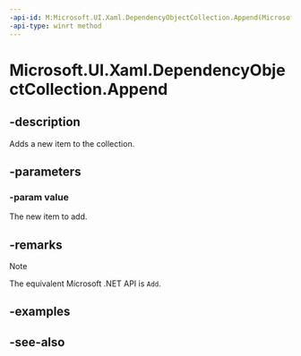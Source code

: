 ```yaml
---
-api-id: M:Microsoft.UI.Xaml.DependencyObjectCollection.Append(Microsoft.UI.Xaml.DependencyObject)
-api-type: winrt method
---
```


<!-- Method syntax
public void Append(Microsoft.UI.Xaml.DependencyObject value)
-->

# Microsoft.UI.Xaml.DependencyObjectCollection.Append

## -description

Adds a new item to the collection.

## -parameters

### -param value

The new item to add.

## -remarks

> [!NOTE]
> The equivalent Microsoft .NET API is `Add`.

## -examples

## -see-also
